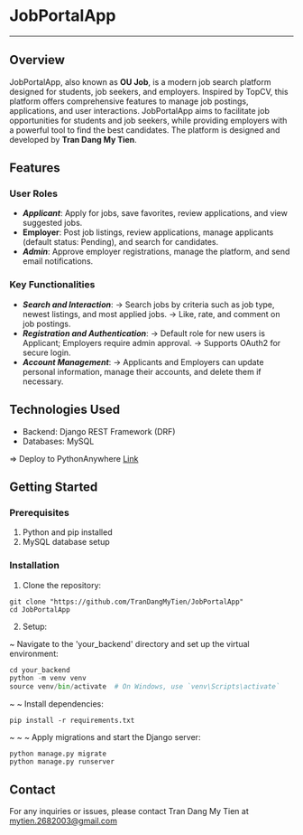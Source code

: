 # JobPortalApp 
***
## Overview
JobPortalApp, also known as **OU Job**, is a modern job search platform designed for students, job seekers, and employers. Inspired by TopCV, this platform offers comprehensive features to manage job postings, applications, and user interactions. JobPortalApp aims to facilitate job opportunities for students and job seekers, while providing employers with a powerful tool to find the best candidates. The platform is designed and developed by **Tran Dang My Tien**.
## Features
### User Roles 
- ***Applicant***: Apply for jobs, save favorites, review applications, and view suggested jobs. 
- **Employer**: Post job listings, review applications, manage applicants (default status: Pending), and search for candidates.
- ***Admin***: Approve employer registrations, manage the platform, and send email notifications.
### Key Functionalities
- ***Search and Interaction***: 
$\to$ Search jobs by criteria such as job type, newest listings, and most applied jobs.
$\to$ Like, rate, and comment on job postings.
- ***Registration and Authentication***:
$\to$ Default role for new users is Applicant; Employers require admin approval.
$\to$ Supports OAuth2 for secure login.
- ***Account Management***:
$\to$ Applicants and Employers can update personal information, manage their accounts, and delete them if necessary.
## Technologies Used
* Backend: Django REST Framework (DRF)
* Databases: MySQL

=> Deploy to PythonAnywhere [Link](https://tdmtien.pythonanywhere.com/ )
## Getting Started
### Prerequisites
1. Python and pip installed
2. MySQL database setup
### Installation
1. Clone the repository:
``` git
git clone "https://github.com/TranDangMyTien/JobPortalApp"
cd JobPortalApp
```
2. Setup:

~ Navigate to the 'your_backend' directory and set up the virtual environment:
```python 
cd your_backend
python -m venv venv
source venv/bin/activate  # On Windows, use `venv\Scripts\activate`
```
~ ~ Install dependencies:
``` 
pip install -r requirements.txt
```
~ ~ ~ Apply migrations and start the Django server:
``` 
python manage.py migrate
python manage.py runserver
```
## Contact
For any inquiries or issues, please contact Tran Dang My Tien at [mytien.2682003@gmail.com](mytien.2682003@gmail.com)
